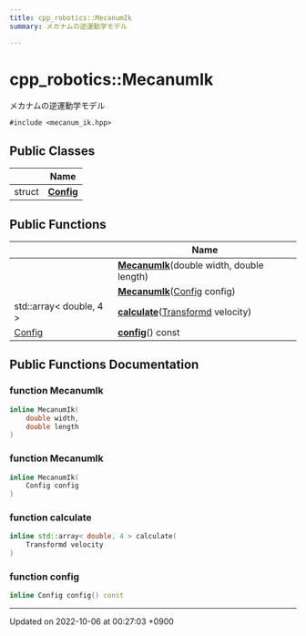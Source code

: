 ```yaml
---
title: cpp_robotics::MecanumIk
summary: メカナムの逆運動学モデル 

---
```


# cpp_robotics::MecanumIk



メカナムの逆運動学モデル 


`#include <mecanum_ik.hpp>`

## Public Classes

|                | Name           |
| -------------- | -------------- |
| struct | **[Config](/cpp_robotics/doxybook/Classes/structcpp__robotics_1_1MecanumIk_1_1Config/)**  |

## Public Functions

|                | Name           |
| -------------- | -------------- |
| | **[MecanumIk](/cpp_robotics/doxybook/Classes/classcpp__robotics_1_1MecanumIk/#function-mecanumik)**(double width, double length) |
| | **[MecanumIk](/cpp_robotics/doxybook/Classes/classcpp__robotics_1_1MecanumIk/#function-mecanumik)**([Config](/cpp_robotics/doxybook/Classes/structcpp__robotics_1_1MecanumIk_1_1Config/) config) |
| std::array< double, 4 > | **[calculate](/cpp_robotics/doxybook/Classes/classcpp__robotics_1_1MecanumIk/#function-calculate)**([Transformd](/cpp_robotics/doxybook/Namespaces/namespacecpp__robotics/#using-transformd) velocity) |
| [Config](/cpp_robotics/doxybook/Classes/structcpp__robotics_1_1MecanumIk_1_1Config/) | **[config](/cpp_robotics/doxybook/Classes/classcpp__robotics_1_1MecanumIk/#function-config)**() const |

## Public Functions Documentation

### function MecanumIk

```cpp
inline MecanumIk(
    double width,
    double length
)
```


### function MecanumIk

```cpp
inline MecanumIk(
    Config config
)
```


### function calculate

```cpp
inline std::array< double, 4 > calculate(
    Transformd velocity
)
```


### function config

```cpp
inline Config config() const
```


-------------------------------

Updated on 2022-10-06 at 00:27:03 +0900